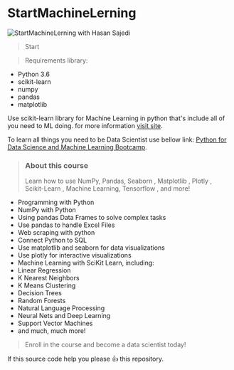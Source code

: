 # StartMachineLerning

![StartMachineLerning with Hasan Sajedi](https://data-science-blog.com/wp-content/uploads/2017/06/machine-learning-header.png)


>Start

>Requirements library:
- Python 3.6
- scikit-learn
- numpy
- pandas
- matplotlib

Use scikit-learn library for Machine Learning in python that's include all of you need to ML doing. for more information [visit site](http://scikit-learn.org/stable/).

To learn all things you need to be Data Scientist use bellow link:
[Python for Data Science and Machine Learning Bootcamp](https://www.udemy.com/python-for-data-science-and-machine-learning-bootcamp).

>### About this course
>Learn how to use NumPy, Pandas, Seaborn , Matplotlib , Plotly , Scikit-Learn , Machine Learning, Tensorflow , and more!
- Programming with Python
- NumPy with Python
- Using pandas Data Frames to solve complex tasks
- Use pandas to handle Excel Files
- Web scraping with python
- Connect Python to SQL
- Use matplotlib and seaborn for data visualizations
- Use plotly for interactive visualizations
- Machine Learning with SciKit Learn, including:
- Linear Regression
- K Nearest Neighbors
- K Means Clustering
- Decision Trees
- Random Forests
- Natural Language Processing
- Neural Nets and Deep Learning
- Support Vector Machines
- and much, much more!
>Enroll in the course and become a data scientist today!




If this source code help you please :+1: this repository.
